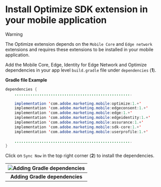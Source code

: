 # Install Optimize SDK extension in your mobile application

> [!WARNING]
> The Optimize extension depends on the `Mobile Core` and `Edge network` extensions and requires these extensions to be installed in your mobile application.

Add the Mobile Core, Edge, Identity for Edge Network and Optimize dependencies in your app level `build.gradle` file under `dependencies` (**1**).

**Gradle file Example**
```java
dependencies {
    ....................................................
    
    implementation 'com.adobe.marketing.mobile:optimize:1.+'
    implementation 'com.adobe.marketing.mobile:edgeconsent:1.+'
    implementation 'com.adobe.marketing.mobile:edge:1.+'
    implementation 'com.adobe.marketing.mobile:edgeidentity:1.+'
    implementation 'com.adobe.marketing.mobile:assurance:1.+'
    implementation 'com.adobe.marketing.mobile:sdk-core:1.+'
    implementation 'com.adobe.marketing.mobile:userprofile:1.+'
    
    ....................................................
}
```

Click on `Sync Now` in the top right corner (**2**) to install the dependencies.

| ![Adding Gradle dependencies](../../assets/android-gradle-dependencies.png?raw=true) |
| :---: |
| **Adding Gradle dependencies** |
